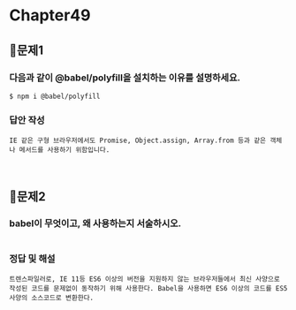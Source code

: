 # Chapter49
## 📌문제1
### 다음과 같이 @babel/polyfill을 설치하는 이유를 설명하세요.
```
$ npm i @babel/polyfill
```

### 답안 작성
```
IE 같은 구형 브라우저에서도 Promise, Object.assign, Array.from 등과 같은 객체나 메서드를 사용하기 위함입니다.
```

<br>

## 📌문제2
### babel이 무엇이고, 왜 사용하는지 서술하시오.
```
```
### 정답 및 해설
```
트렌스파일러로, IE 11등 ES6 이상의 버전을 지원하지 않는 브라우저들에서 최신 사양으로 
작성된 코드를 문제없이 동작하기 위해 사용한다. Babel을 사용하면 ES6 이상의 코드를 ES5사양의 소스코드로 변환한다. 

```

<br>
